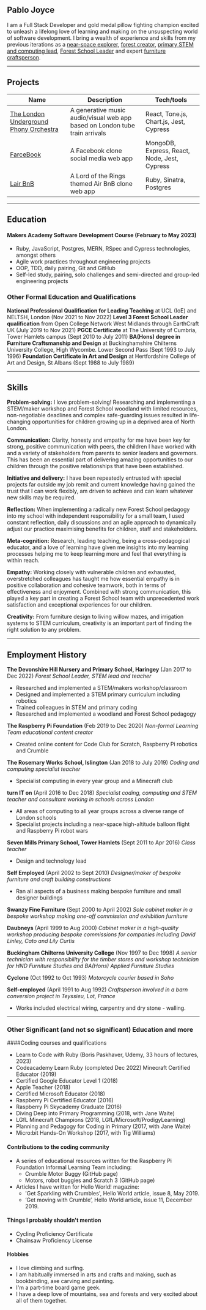 ## Pablo Joyce

I am a Full Stack Developer and gold medal pillow fighting champion excited to unleash a lifelong love of learning and making on the unsuspecting world of software development. I bring a wealth of experience and skills from my previous iterations as a [near-space explorer](https://drive.google.com/file/d/1Ux0WzHq4C_VjKTpD6_tQ9bgL5FZLLI30/view?usp=sharing), [forest creator](https://pablisch.github.io/MarchWood/), [primary STEM and computing lead](https://drive.google.com/file/d/1hII3l9qTuFXPPIyhFgQaDfRvK4Idw7UP/view?usp=sharing), [Forest School Leader](https://drive.google.com/file/d/111mB2kT8LZ10jiB-9pfOmwJcuUleq_c-/view?usp=sharing) and expert [furniture craftsperson](https://drive.google.com/file/d/1z13xi5hqcyK6msTku0fez1d1jXTstsT3/view?usp=sharing).

---

## Projects

| Name  | Description  | Tech/tools |
| ----------------------- | ----------------- | ----------------- |
| [The London Underground Phony Orchestra](https://github.com/pablisch/lupo)  | A generative music audio/visual web app based on London tube train arrivals   | React, Tone.js, Chart.js, Jest, Cypress |
| [FarceBook](https://github.com/ManuelaIacobovici/acebook-mern-water-team) | A Facebook clone social media web app | MongoDB, Express, React, Node, Jest, Cypress |              
| [Lair BnB](https://github.com/pablisch/lair-bnb) | A Lord of the Rings themed Air BnB clone web app | Ruby, Sinatra, Postgres |

---

## Education

#### Makers Academy Software Development Course (February to May 2023)
- Ruby, JavaScript, Postgres, MERN, RSpec and Cypress technologies, amongst others
- Agile work practices throughout engineering projects
- OOP, TDD, daily pairing, Git and GitHub
- Self-led study, pairing, solo challenges and semi-directed and group-led engineering projects
### Other Formal Education and Qualifications
**National Professional Qualification for Leading Teaching** at UCL (IoE) and NELTSH, London (Nov 2021 to Nov 2022)
**Level 3 Forest School Leader qualification** from Open College Network West Midlands through EarthCraft UK (July 2019 to Nov 2021)
**PGCE Certificate** at The University of Cumbria, Tower Hamlets campus (Sept 2010 to July 2011)
**BA(Hons) degree in Furniture Craftsmanship and Design** at Buckinghamshire Chilterns University College, High Wycombe. Lower Second Pass (Sept 1993 to July 1996)
**Foundation Certificate in Art and Design** at Hertfordshire College of Art and Design, St Albans (Sept 1988 to July 1989)

---

## Skills

**Problem-solving:** I love problem-solving! Researching and implementing a STEM/maker workshop and Forest School woodland with limited resources, non-negotiable deadlines and complex safe-guarding issues resulted in life-changing opportunities for children growing up in a deprived area of North London.

**Communication:** Clarity, honesty and empathy for me have been key for strong, positive communication with peers, the children I have worked with and a variety of stakeholders from parents to senior leaders and governors. This has been an essential part of delivering amazing opportunities to our children through the positive relationships that have been established.

**Initiative and delivery:** I have been repeatedly entrusted with special projects far outside my job remit and current knowledge having gained the trust that I can work flexibly, am driven to achieve and can learn whatever new skills may be required.

**Reflection:** When implementing a radically new Forest School pedagogy into my school with independent responsibility for a small team, I used constant reflection, daily discussions and an agile approach to dynamically adjust our practice maximising benefits for children, staff and stakeholders.

**Meta-cognition:** Research, leading teaching, being a cross-pedagogical educator, and a love of learning have given me insights into my learning processes helping me to keep learning more and feel that everything is within reach.

**Empathy:** Working closely with vulnerable children and exhausted, overstretched colleagues has taught me how essential empathy is in positive collaboration and cohesive teamwork, both in terms of effectiveness and enjoyment. Combined with strong communication, this played a key part in creating a Forest School team with unprecedented work satisfaction and exceptional experiences for our children.

**Creativity:** From furniture design to living willow mazes, and irrigation systems to STEM curriculum, creativity is an important part of finding the right solution to any problem.

---

## Employment History

**The Devonshire Hill Nursery and Primary School, Haringey** (Jan 2017 to Dec 2022)
_Forest School Leader, STEM lead and teacher_
- Researched and implemented a STEM/makers workshop/classroom
- Designed and implemented a STEM primary curriculum including robotics
- Trained colleagues in STEM and primary coding
- Researched and implemented a woodland and Forest School pedagogy

**The Raspberry Pi Foundation** (Feb 2019 to Dec 2020)
_Non-formal Learning Team educational content creator_
- Created online content for Code Club for Scratch, Raspberry Pi robotics and Crumble

**The Rosemary Works School, Islington** (Jan 2018 to July 2019)
_Coding and computing specialist teacher_
- Specialist computing in every year group and a Minecraft club

**turn IT on** (April 2016 to Dec 2018)
_Specialist coding, computing and STEM teacher and consultant working in schools across London_
- All areas of computing to all year groups across a diverse range of London schools
- Specialist projects including a near-space high-altitude balloon flight and Raspberry Pi robot wars

**Seven Mills Primary School, Tower Hamlets** (Sept 2011 to Apr 2016)
_Class teacher_
- Design and technology lead

**Self Employed** (April 2002 to Sept 2010)
_Designer/maker of bespoke furniture and craft building constructions_
- Ran all aspects of a business making bespoke furniture and small designer buildings

**Swanzy Fine Furniture** (Sept 2000 to April 2002)
_Sole cabinet maker in a bespoke workshop making one-off commission and exhibition furniture_

**Daubneys** (April 1999 to Aug 2000)
_Cabinet maker in a high-quality workshop producing bespoke commissions for companies including David Linley, Cato and Lily Curtis_

**Buckingham Chilterns University College** (Nov 1997 to Dec 1998)
_A senior technician with responsibility for the timber stores and workshop technician for HND Furniture Studies and BA(Hons) Applied Furniture Studies_

**Cyclone** (Oct 1992 to Oct 1993)
_Motorcycle courier based in Soho_

**Self-employed** (April 1991 to Aug 1992)
_Craftsperson involved in a barn conversion project in Teyssieu, Lot, France_
- Works included electrical wiring, carpentry and dry stone - walling.

---

### Other Significant (and not so significant) Education and more

####Coding courses and qualifications
- Learn to Code with Ruby (Boris Paskhaver, Udemy, 33 hours of lectures, 2023)
- Codeacademy Learn Ruby (completed Dec 2022) Minecraft Certified Educator (2019)
- Certified Google Educator Level 1 (2018)
- Apple Teacher (2018)
- Certified Microsoft Educator (2018)
- Raspberry Pi Certified Educator (2016)
- Raspberry Pi Skycademy Graduate (2016)
- Diving Deep into Primary Programming (2018, with Jane Waite)
- LGfL Minecraft Champions (2018, LGfL/Microsoft/ProdigyLearning)
- Planning and Pedagogy for Coding in Primary (2017, with Jane Waite)
- Micro:bit Hands-On Workshop (2017, with Tig Williams)
#### Contributions to the coding community
- A series of educational resources written for the Raspberry Pi Foundation Informal Learning Team including:
  - Crumble Motor Buggy (GitHub page)
  - Motors, robot buggies and Scratch 3 (GitHub page)
- Articles I have written for Hello World! magazine:
  - 'Get Sparkling with Crumbles', Hello World article, issue 8, May 2019.
  - ‘Get moving with Crumble’, Hello World article, issue 11, December 2019.
#### Things I probably shouldn't mention
- Cycling Proficiency Certificate
- Chainsaw Proficiency License
#### Hobbies
- I love climbing and surfing.
- I am habitually immersed in arts and crafts and making, such as bookbinding, axe carving and painting.
- I'm a part-time board game geek.
- I have a deep love of mountains, sea and forests and very excited about all of them together.



